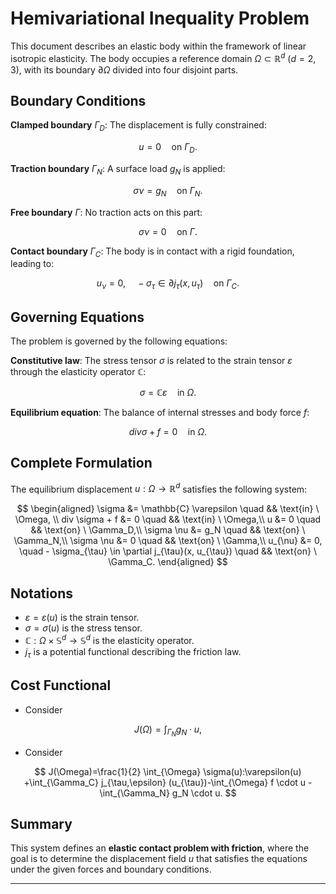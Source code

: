 # Hemivariational Inequality Problem

This document describes an elastic body within the framework of linear isotropic elasticity. The body occupies a reference domain $\Omega \subset \mathbb{R}^d$ ($d=2,3$), with its boundary $\partial\Omega$ divided into four disjoint parts.

## Boundary Conditions

**Clamped boundary** $\Gamma_D$: The displacement is fully constrained:

$$
u = 0 \quad \text{on} \ \Gamma_D.
$$

**Traction boundary** $\Gamma_N$: A surface load $g_N$ is applied:

$$
\sigma \nu = g_N \quad \text{on} \ \Gamma_N.
$$

**Free boundary** $\Gamma$: No traction acts on this part:

$$
\sigma \nu = 0 \quad \text{on} \ \Gamma.
$$

**Contact boundary** $\Gamma_C$: The body is in contact with a rigid foundation, leading to:

$$
u_{\nu} = 0, \quad -\sigma_{\tau} \in \partial j_{\tau}(x, u_{\tau}) \quad \text{on} \ \Gamma_C.
$$

## Governing Equations

The problem is governed by the following equations:

**Constitutive law**: The stress tensor $\sigma$ is related to the strain tensor $\varepsilon$ through the elasticity operator $\mathbb{C}$:

$$
\sigma = \mathbb{C} \varepsilon \quad \text{in} \ \Omega.
$$

**Equilibrium equation**: The balance of internal stresses and body force $f$:

$$
div \sigma + f = 0 \quad \text{in} \ \Omega.
$$

## Complete Formulation

The equilibrium displacement $u: \Omega \to \mathbb{R}^d$ satisfies the following system:

$$
\begin{aligned}
		\sigma &= \mathbb{C} \varepsilon \quad && \text{in} \ \Omega, \\
		div \sigma + f &= 0 \quad && \text{in} \ \Omega,\\
		u &= 0 \quad  && \text{on} \ \Gamma_D,\\
		\sigma \nu &= g_N \quad && \text{on} \ \Gamma_N,\\
		\sigma \nu &= 0 \quad && \text{on} \ \Gamma,\\
		u_{\nu} &= 0, \quad - \sigma_{\tau} \in \partial j_{\tau}(x, u_{\tau}) \quad && \text{on} \ \Gamma_C.
\end{aligned}
$$

## Notations

- $\varepsilon = \varepsilon(u)$ is the strain tensor.
- $\sigma = \sigma(u)$ is the stress tensor.
- $\mathbb{C}: \Omega \times \mathbb{S}^d \to \mathbb{S}^d$ is the elasticity operator.
- $j_{\tau}$ is a potential functional describing the friction law.

## Cost Functional

- Consider

$$
J(\Omega)= \int_{\Gamma_N}  g_N \cdot  u ,
$$

- Consider

$$
J(\Omega)=\frac{1}{2} \int_{\Omega} \sigma(u):\varepsilon(u) +\int_{\Gamma_C} j_{\tau,\epsilon} (u_{\tau})-\int_{\Omega} f \cdot u - \int_{\Gamma_N} g_N \cdot u.
$$


## Summary

This system defines an **elastic contact problem with friction**, where the goal is to determine the displacement field $u$ that satisfies the equations under the given forces and boundary conditions.

---


